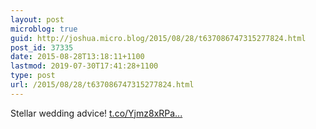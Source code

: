 ```yaml
---
layout: post
microblog: true
guid: http://joshua.micro.blog/2015/08/28/t637086747315277824.html
post_id: 37335
date: 2015-08-28T13:18:11+1100
lastmod: 2019-07-30T17:41:28+1100
type: post
url: /2015/08/28/t637086747315277824.html
---
```

Stellar wedding advice! [t.co/Yjmz8xRPa...](http://t.co/Yjmz8xRPae)
